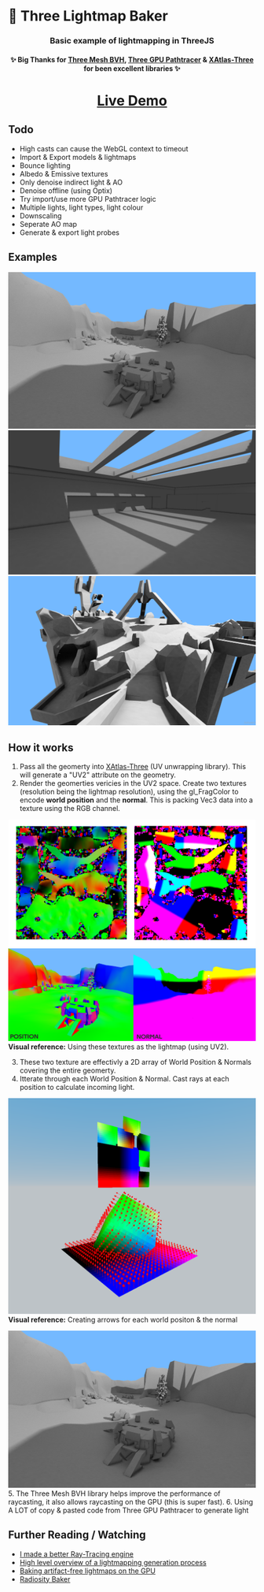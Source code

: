 # 🍞 Three Lightmap Baker

<h3 align="center">Basic example of lightmapping in ThreeJS</h3>
<h4 align="center">✨ Big Thanks for <a href="https://github.com/gkjohnson/three-mesh-bvh">Three Mesh BVH</a>, <a href="https://github.com/gkjohnson/three-gpu-pathtracer">Three GPU Pathtracer</a> & <a href="https://github.com/repalash/xatlas-three/">XAtlas-Three</a> for been excellent libraries ✨</h4>
<h1 align="center">
<a href="https://lucas-jones.github.io/three-lightmap-baker/">Live Demo</a></h1>


## Todo
 - High casts can cause the WebGL context to timeout
 - Import & Export models & lightmaps
 - Bounce lighting
 - Albedo & Emissive textures
 - Only denoise indirect light & AO
 - Denoise offline (using Optix)
 - Try import/use more GPU Pathtracer logic
 - Multiple lights, light types, light colour
 - Downscaling
 - Seperate AO map
 - Generate & export light probes

## Examples

![alt text](screenshots/lightmap5.png)
![alt text](screenshots/lightmap7.png)
![alt text](screenshots/lightmap8.png)


## How it works
1. Pass all the geomerty into [XAtlas-Three](https://github.com/repalash/xatlas-three/) (UV unwrapping library). This will generate a "UV2" attribute on the geometry.
2. Render the geomerties vericies in the UV2 space. Create two textures (resolution being the lightmap resolution), using the gl_FragColor to encode **world position** and the **normal**. This is packing Vec3 data into a texture using the RGB channel.

![alt text](screenshots/lightmap6.png)
![alt text](screenshots/lightmap_combo.png)
**Visual reference:** Using these textures as the lightmap (using UV2). 

3. These two texture are effectivly a 2D array of World Position & Normals covering the entire geomerty.
4. Itterate through each World Position & Normal. Cast rays at each position to calculate incoming light.

![alt text](screenshots/lightmap_pixels.png)
**Visual reference:** Creating arrows for each world positon & the normal


![alt text](screenshots/lightmap5.png)
5. The Three Mesh BVH library helps improve the performance of raycasting, it also allows raycasting on the GPU (this is super fast). 
6. Using A LOT of copy & pasted code from Three GPU Pathtracer to generate light

## Further Reading / Watching
 - [I made a better Ray-Tracing engine](https://www.youtube.com/watch?v=A61S_2swwAc)
 - [High level overview of a lightmapping generation process](https://www.reddit.com/r/GraphicsProgramming/comments/brl22k/high_level_overview_of_a_lightmapping_generation/)
 - [Baking artifact-free lightmaps on the GPU](https://ndotl.wordpress.com/2018/08/29/baking-artifact-free-lightmaps/)
 - [Radiosity Baker](http://david-westreicher.github.io/2014/05/31/radiosity/)